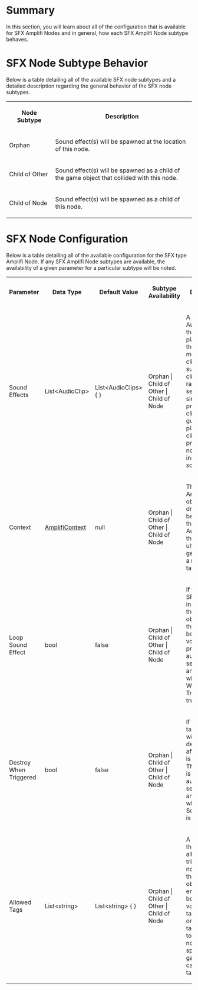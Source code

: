 Summary
=======

In this section, you will learn about all of the configuration that is available for SFX Amplifi Nodes and in general, how each SFX Amplifi Node subtype behaves.

SFX Node Subtype Behavior
=========================

Below is a table detailing all of the available SFX node subtypes and a detailed description regarding the general behavior of the SFX node subtypes.

<table data-table-width="760" data-layout="default" data-local-id="01534237-8e2b-4033-aa0e-d4e382a8d681" class="confluenceTable"><colgroup><col style="width: 160.0px;"><col style="width: 599.0px;"></colgroup><tbody><tr><th class="confluenceTh"><p><strong>Node Subtype</strong></p></th><th class="confluenceTh"><p><strong>Description</strong></p></th></tr><tr><td class="confluenceTd"><p>Orphan</p></td><td class="confluenceTd"><p>Sound effect(s) will be spawned at the location of this node.</p></td></tr><tr><td class="confluenceTd"><p>Child of Other</p></td><td class="confluenceTd"><p>Sound effect(s) will be spawned as a child of the game object that collided with this node.</p></td></tr><tr><td class="confluenceTd"><p>Child of Node</p></td><td class="confluenceTd"><p>Sound effect(s) will be spawned as a child of this node.</p></td></tr></tbody></table>

SFX Node Configuration
======================

Below is a table detailing all of the available configuration for the SFX type Amplifi Node. If any SFX Amplifi Node subtypes are available, the availability of a given parameter for a particular subtype will be noted.

<table data-table-width="1373" data-layout="default" data-local-id="932f4727-a3f6-428f-8ae5-ce617ba4b772" class="confluenceTable"><colgroup><col style="width: 186.0px;"><col style="width: 136.0px;"><col style="width: 157.0px;"><col style="width: 301.0px;"><col style="width: 577.0px;"></colgroup><tbody><tr><th class="confluenceTh"><p><strong>Parameter</strong></p></th><th class="confluenceTh"><p><strong>Data Type</strong></p></th><th class="confluenceTh"><p><strong>Default Value</strong></p></th><th class="confluenceTh"><p><strong>Subtype Availability</strong></p></th><th class="confluenceTh"><p><strong>Description</strong></p></th></tr><tr><td class="confluenceTd"><p>Sound Effects</p></td><td class="confluenceTd"><p>List&lt;AudioClip&gt;</p></td><td class="confluenceTd"><p>List&lt;AudioClips&gt; { }</p></td><td class="confluenceTd"><p>Orphan | Child of Other | Child of Node</p></td><td class="confluenceTd"><p>A list of AudioClips that can be played from this Node. If more than one clip is supplied, a clip is randomly selected. If a single clip is provided, that clip is guaranteed to play. If no clips are provided, this node will not instance any sound effects.</p></td></tr><tr><td class="confluenceTd"><p>Context</p></td><td class="confluenceTd"><p><a href="Amplifi-Context-Configuration_29852062.md" data-linked-resource-id="29852062" data-linked-resource-version="3" data-linked-resource-type="page">AmplifiContext</a></p></td><td class="confluenceTd"><p>null</p></td><td class="confluenceTd"><p>Orphan | Child of Other | Child of Node</p></td><td class="confluenceTd"><p>The AmplifiContext object that will drive the behavior of the AudioSources that are ultimately generated as a result of the target node.</p></td></tr><tr><td class="confluenceTd"><p>Loop Sound Effect</p></td><td class="confluenceTd"><p>bool</p></td><td class="confluenceTd"><p>false</p></td><td class="confluenceTd"><p>Orphan | Child of Other | Child of Node</p></td><td class="confluenceTd"><p>If true, the SFX will play in a loop until the game object exits the nodes bounding volume. This property is automatically set to false and disabled when ‘Destroy When Triggered’ is true.</p></td></tr><tr><td class="confluenceTd"><p>Destroy When Triggered</p></td><td class="confluenceTd"><p>bool</p></td><td class="confluenceTd"><p>false</p></td><td class="confluenceTd"><p>Orphan | Child of Other | Child of Node</p></td><td class="confluenceTd"><p>If true, the target node will be destroyed after the SFX is generated. This property is automatically set to false and disabled when ‘Loop Sound Effect’ is true.</p></td></tr><tr><td class="confluenceTd"><p>Allowed Tags</p></td><td class="confluenceTd"><p>List&lt;string&gt;</p></td><td class="confluenceTd"><p>List&lt;string&gt; { }</p></td><td class="confluenceTd"><p>Orphan | Child of Other | Child of Node</p></td><td class="confluenceTd"><p>A list of tags that are allowed to trigger this node, given that the game object that enters the bounding volume is tagged with one of the tags supplied to this list. If no tags are specified, any game object can trigger the target node.</p></td></tr></tbody></table>
